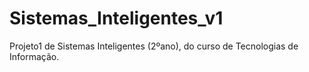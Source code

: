 # Sistemas_Inteligentes_v1
Projeto1 de Sistemas Inteligentes (2ºano), do curso de Tecnologias de Informação.
